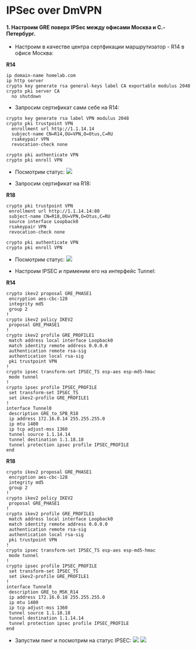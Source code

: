 # IPSec over DmVPN

#### 1. Настроим GRE поверх IPSec между офисами Москва и С.-Петербург.
  * Настроим в качестве центра сертфикации маршрутизатор - R14 в офисе Москва:

**R14**
```
ip domain-name homelab.com
ip http server
crypto key generate rsa general-keys label CA exportable modulus 2048
crypto pki server CA 
  no shutdown
```

  * Запросим сертификат сами себе на R14:
```
crypto key generate rsa label VPN modulus 2048
crypto pki trustpoint VPN
  enrollment url http://1.1.14.14
  subject-name CN=R14,OU=VPN,O=Otus,C=RU 
  rsakeypair VPN
  revocation-check none

crypto pki authenticate VPN
crypto pki enroll VPN
```

  * Посмотрим статус:
![](https://github.com/devops-user/otus/blob/main/homeworks_prof/homework_40/images/R14_cert.png)

  * Запросим сертификат на R18:

**R18**
```
crypto pki trustpoint VPN
 enrollment url http://1.1.14.14:80
 subject-name CN=R18,OU=VPN,O=Otus,C=RU
 source interface Loopback0
 rsakeypair VPN
 revocation-check none

crypto pki authenticate VPN
crypto pki enroll VPN
```

  * Посмотрим статус:
![](https://github.com/devops-user/otus/blob/main/homeworks_prof/homework_40/images/R18_cert.png)

  * Настроим IPSEC и применим его на интерфейс Tunnel:

**R14**
```
crypto ikev2 proposal GRE_PHASE1 
 encryption aes-cbc-128
 integrity md5
 group 2
!
crypto ikev2 policy IKEV2 
 proposal GRE_PHASE1
!
crypto ikev2 profile GRE_PROFILE1
 match address local interface Loopback0
 match identity remote address 0.0.0.0 
 authentication remote rsa-sig
 authentication local rsa-sig
 pki trustpoint VPN
!
crypto ipsec transform-set IPSEC_TS esp-aes esp-md5-hmac 
 mode tunnel
!
crypto ipsec profile IPSEC_PROFILE
 set transform-set IPSEC_TS 
 set ikev2-profile GRE_PROFILE1
!
interface Tunnel0
 description GRE_to_SPB_R18
 ip address 172.16.0.14 255.255.255.0
 ip mtu 1400
 ip tcp adjust-mss 1360
 tunnel source 1.1.14.14
 tunnel destination 1.1.18.18
 tunnel protection ipsec profile IPSEC_PROFILE
end
```

**R18**
```
crypto ikev2 proposal GRE_PHASE1 
 encryption aes-cbc-128
 integrity md5
 group 2
!
crypto ikev2 policy IKEV2 
 proposal GRE_PHASE1
!
crypto ikev2 profile GRE_PROFILE1
 match address local interface Loopback0
 match identity remote address 0.0.0.0 
 authentication remote rsa-sig
 authentication local rsa-sig
 pki trustpoint VPN
!
crypto ipsec transform-set IPSEC_TS esp-aes esp-md5-hmac 
 mode tunnel
!
crypto ipsec profile IPSEC_PROFILE
 set transform-set IPSEC_TS 
 set ikev2-profile GRE_PROFILE1
!
interface Tunnel0
 description GRE_to_MSK_R14
 ip address 172.16.0.18 255.255.255.0
 ip mtu 1400
 ip tcp adjust-mss 1360
 tunnel source 1.1.18.18
 tunnel destination 1.1.14.14
 tunnel protection ipsec profile IPSEC_PROFILE
end
```

  * Запустим пинг и посмотрим на статус IPSEC:
![](https://github.com/devops-user/otus/blob/main/homeworks_prof/homework_40/images/R14_gre_ipsec.png)
![](https://github.com/devops-user/otus/blob/main/homeworks_prof/homework_40/images/R18_gre_ipsec.png)
